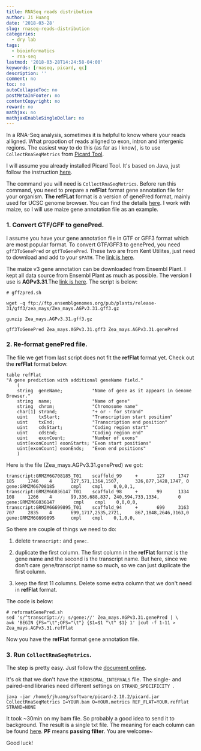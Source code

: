 ```yaml
---
title: RNASeq reads distribution
author: Ji Huang
date: '2018-03-28'
slug: rnaseq-reads-distribution
categories:
  - dry lab
tags:
  - bioinformatics
  - rna-seq
lastmod: '2018-03-28T14:24:58-04:00'
keywords: [rnaseq, picard, qc]
description: ''
comment: no
toc: no
autoCollapseToc: no
postMetaInFooter: no
contentCopyright: no
reward: no
mathjax: no
mathjaxEnableSingleDollar: no
---
```


In a RNA-Seq analysis, sometimes it is helpful to know where your reads alligned. What propotion of reads alligned to exon, intron and intergenic regions. The easiest way to do this (as far as I know), is to use `CollectRnaSeqMetrics` from [Picard Tool](https://broadinstitute.github.io/picard/command-line-overview.html#CollectRnaSeqMetrics).


I will assume you already installed Picard Tool. It's based on Java, just follow the instruction [here](https://broadinstitute.github.io/picard/index.html).


The command you will need is `CollectRnaSeqMetrics`. Before run this command, you need to prepare a **refFlat** format gene annotation file for your organism. **The refFLat** format is a version of genePred format, mainly used for UCSC genome browser. You can find the details [here](https://genome.ucsc.edu/FAQ/FAQformat.html#format9). I work with maize, so I will use maize gene annotation file as an example.

### 1. Convert GTF/GFF to genePred.

I assume you have your gene annotation file in GTF or GFF3 format which are most popular format. To convert GTF/GFF3 to genePred, you need `gff3ToGenePred` or `gtfToGenePred`. These two are from Kent Utilites, just need to download and add to your `$PATH`. The [link is here](http://hgdownload.cse.ucsc.edu/admin/exe/linux.x86_64/).

The maize v3 gene annotation can be downloaded from Ensembl Plant. I kept all data source from Ensembl Plant as much as possible. The version I use is **AGPv3.31**.The [link is here](ftp://ftp.ensemblgenomes.org/pub/plants/release-31/gff3/zea_mays/). The script is below:

```shell
# gff2pred.sh

wget -q ftp://ftp.ensemblgenomes.org/pub/plants/release-31/gff3/zea_mays/Zea_mays.AGPv3.31.gff3.gz

gunzip Zea_mays.AGPv3.31.gff3.gz

gff3ToGenePred Zea_mays.AGPv3.31.gff3 Zea_mays.AGPv3.31.genePred
```

### 2. Re-format genePred file.

The file we get from last script does not fit the **refFlat** format yet. Check out the **refFlat** format below.

```
table refFlat
"A gene prediction with additional geneName field."
    (
    string  geneName;           "Name of gene as it appears in Genome Browser."
    string  name;               "Name of gene"
    string  chrom;              "Chromosome name"
    char[1] strand;             "+ or - for strand"
    uint    txStart;            "Transcription start position"
    uint    txEnd;              "Transcription end position"
    uint    cdsStart;           "Coding region start"
    uint    cdsEnd;             "Coding region end"
    uint    exonCount;          "Number of exons"
    uint[exonCount] exonStarts; "Exon start positions"
    uint[exonCount] exonEnds;   "Exon end positions"
    )
```

Here is the file (Zea_mays.AGPv3.31.genePred) we got:

```
transcript:GRMZM6G708185_T01    scaffold_99     +       127     1747    185     1746    4       127,571,1364,1507,      326,877,1428,1747, 0  gene:GRMZM6G708185      cmpl    cmpl    0,0,0,1,
transcript:GRMZM6G036147_T01    scaffold_98     +       99      1334    108     1266    4       99,336,688,837, 240,594,733,1334,       0  gene:GRMZM6G036147       cmpl    cmpl    0,0,0,0,
transcript:GRMZM6G699895_T01    scaffold_94     +       699     3163    707     2835    4       699,1717,2535,2721,     867,1848,2646,3163,0  gene:GRMZM6G699895      cmpl    cmpl    0,1,0,0,

```

So there are couple of things we need to do:

1. delete `transcript:` and `gene:`.

2. duplicate the first column. The first column in the **refFlat** format is the gene name and the second is the transcript name. But here, since we don't care gene/transcript name so much, so we can just duplicate the first column.

3. keep the first 11 columns. Delete some extra column that we don't need in **refFlat** format.

The code is below:

```shell
# reformatGenePred.sh
sed 's/^transcript://; s/gene://' Zea_mays.AGPv3.31.genePred | \
awk 'BEGIN {FS="\t";OFS="\t"} {$1=$1 "\t" $1} 1' |cut -f 1-11 > Zea_mays.AGPv3.31.refFlat
```

Now you have the **refFlat** format gene annotation file.


### 3. Run `CollectRnaSeqMetrics`.

The step is pretty easy. Just follow the [document online](https://broadinstitute.github.io/picard/command-line-overview.html#CollectRnaSeqMetrics).

It's ok that we don't have the `RIBOSOMAL_INTERVALS` file. The single- and paired-end libraries need different settings on `STRAND_SPECIFICITY `.

```shell
java -jar /home5/jhuang/software/picard-2.10.2/picard.jar CollectRnaSeqMetrics I=YOUR.bam O=YOUR.metrics REF_FLAT=YOUR.refFlat STRAND=NONE
```

It took ~30min on my bam file. So probably a good idea to send it to background. The result is a single txt file. The meaning for each column can be found [here](http://broadinstitute.github.io/picard/picard-metric-definitions.html#RnaSeqMetrics). **PF** means **passing filter**. You are welcome~


Good luck!

